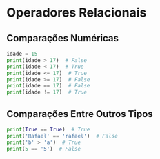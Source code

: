 # Operadores Relacionais


## Comparações Numéricas
```python
idade = 15
print(idade > 17)  # False
print(idade < 17)  # True
print(idade <= 17)  # True
print(idade >= 17)  # False
print(idade == 17)  # False
print(idade != 17)  # True
```

## Comparações Entre Outros Tipos
```python
print(True == True)  # True
print('Rafael' == 'rafael')  # False
print('b' > 'a')  # True
print(5 == '5')  # False
```